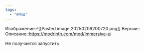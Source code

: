 ```yaml
---
tags:
  - "#Мод"
---
```

Изображение::![[Pasted image 20250209200720.png]]
Версии:: 
Описание::https://modrinth.com/mod/immersive-ui

Не получается запустить